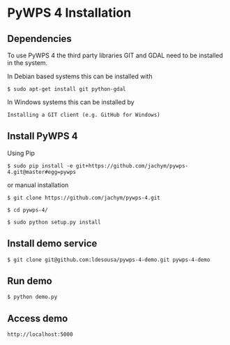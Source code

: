 PyWPS 4 Installation
====================

Dependencies
------------

To use PyWPS 4 the third party libraries GIT and GDAL need to be installed in the system.

In Debian based systems this can be installed with

    $ sudo apt-get install git python-gdal
    
In Windows systems this can be installed by

    Installing a GIT client (e.g. GitHub for Windows)
    
Install PyWPS 4
----------------

Using Pip 

	$ sudo pip install -e git+https://github.com/jachym/pywps-4.git@master#egg=pywps

or manual installation

    $ git clone https://github.com/jachym/pywps-4.git
    
    $ cd pywps-4/
    
    $ sudo python setup.py install

Install demo service
--------------------

	$ git clone git@github.com:ldesousa/pywps-4-demo.git pywps-4-demo
	

Run demo
--------

	$ python demo.py
	
Access demo
-----------

	http://localhost:5000